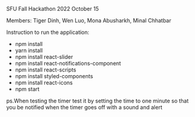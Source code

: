 SFU Fall Hackathon 2022
October 15

Members: Tiger Dinh, Wen Luo, Mona Abusharkh, Minal Chhatbar


Instruction to run the application:
* npm install
* yarn install
* npm install react-slider
* npm install react-notifications-component
* npm install react-scripts
* npm install styled-components
* npm install react-icons
* npm start

ps.When testing the timer test it by setting the time to one minute so that you be notified when the timer goes off with a sound and alert 